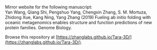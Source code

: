 Mirror website for the following manuscript:  
   Yan Wang, Qiang Shi, Pengshuo Yang, Chengxin Zhang, S. M. Mortuza, Zhidong Xue, Kang Ning, Yang Zhang (2019) Fueling ab initio folding with oceanic metagenomics enables structure and function predictions of new protein families. Genome Biology.  

Browse this repository at [https://zhanglabs.github.io/Tara-3D/](https://zhanglabs.github.io/Tara-3D/).
